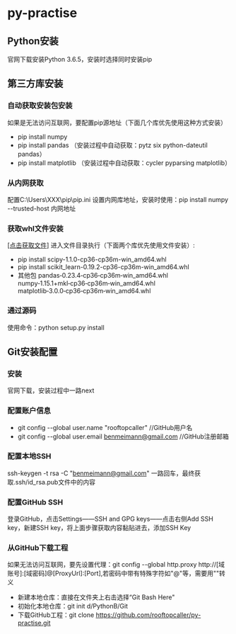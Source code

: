 # py-practise
## Python安装
官网下载安装Python 3.6.5，安装时选择同时安装pip

## 第三方库安装
### 自动获取安装包安装
 如果是无法访问互联网，要配置pip源地址（下面几个库优先使用这种方式安装）
 - pip install numpy
 - pip install pandas （安装过程中自动获取：pytz six python-dateutil pandas）
 - pip install matplotlib （安装过程中自动获取：cycler pyparsing matplotlib）
### 从内网获取
 配置C:\Users\XXX\pip\pip.ini 设置内网库地址，安装时使用：pip install numpy --trusted-host 内网地址
### 获取whl文件安装
 [[点击获取文件]](http://www.lfd.uci.edu/~gohlke/pythonlibs/)
 进入文件目录执行（下面两个库优先使用文件安装）:
 - pip install scipy-1.1.0-cp36-cp36m-win_amd64.whl
 - pip install scikit_learn-0.19.2-cp36-cp36m-win_amd64.whl 
 - 其他包 pandas‑0.23.4‑cp36‑cp36m‑win_amd64.whl numpy‑1.15.1+mkl‑cp36‑cp36m‑win_amd64.whl matplotlib‑3.0.0‑cp36‑cp36m‑win_amd64.whl
### 通过源码
  使用命令：python setup.py install
  
## Git安装配置
### 安装
 官网下载，安装过程中一路next

### 配置账户信息
 - git config --global user.name "rooftopcaller"         //GitHub用户名
 - git config --global user.email benmeimann@gmail.com   //GitHub注册邮箱

### 配置本地SSH
 ssh-keygen -t rsa -C "benmeimann@gmail.com" 一路回车，最终获取.ssh/id_rsa.pub文件中的内容
### 配置GitHub SSH
 登录GitHub，点击Settings——SSH and GPG keys——点击右侧Add SSH key，新建SSH key，将上面步骤获取内容黏贴进去，添加SSH Key

### 从GitHub下载工程
 如果无法访问互联网，要先设置代理：git config --global http.proxy http://[域账号]:[域密码]@[ProxyUrl]:[Port],若密码中带有特殊字符如"@"等，需要用"\"转义
 - 新建本地仓库：直接在文件夹上右击选择“Git Bash Here"
 - 初始化本地仓库：git init d/PythonB/Git
 - 下载GitHub工程：git clone https://github.com/rooftopcaller/py-practise.git
 

